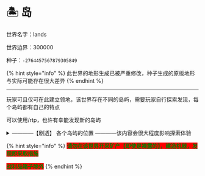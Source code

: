 # 🏝️ 岛

世界名字：lands

世界边界：300000

种子：`-2764457567879305849`

{% hint style="info" %}
此世界的地形生成已被严重修改，种子生成的原版地形与实际可能存在很大差异
{% endhint %}

***

玩家可且仅可在此建立领地，该世界存在不同的岛屿，需要玩家自行探索发现，每个岛屿都有自己的特点

可以使用/rtp，也许有幸能发现新的岛屿

<details>

<summary>————【剧透】 各个岛屿的位置 ————该内容会很大程度影响探索体验</summary>

<img src="../.gitbook/assets/0EE2501F6D862902D0AF811B60020926.png" alt="" data-size="original"><img src="../.gitbook/assets/05BCE5F7DBB57E7D3E2D2B242FC16D26.png" alt="" data-size="original"><img src="../.gitbook/assets/56A0347D25745DAA2C84E9E88D7451EB.png" alt="" data-size="original"><img src="../.gitbook/assets/96EA03956773AD9D97FF265E14209B3E.png" alt="" data-size="original"><img src="../.gitbook/assets/97E056BBFD039974302017BDF18EF4F8.png" alt="" data-size="original"><img src="../.gitbook/assets/5558E3E18DA69347400882E53488908C.png" alt="" data-size="original"><img src="../.gitbook/assets/83464DBC1395200A3D7ABDC18F234AE2.png" alt="" data-size="original"><img src="../.gitbook/assets/3417690EB6726FE18DF216D3818E0717.png" alt="" data-size="original"><img src="../.gitbook/assets/21078255B84A052A8615CF2E9451B275.png" alt="" data-size="original"><img src="../.gitbook/assets/A3985AA7A71181AC9A4CBB0FF9ADB104.png" alt="" data-size="original"><img src="../.gitbook/assets/C1D56CD8EC10B688C092C14013F7FFE4.png" alt="" data-size="original"><img src="../.gitbook/assets/DD0757D230F4FA1D4A1A1303BC66F317.png" alt="" data-size="original"><img src="../.gitbook/assets/F2F82CB4330B81815B4AA156B2BCDD18.png" alt="" data-size="original"><img src="../.gitbook/assets/F4EDAC35056CC27F65A36D39C9F0D9E9.png" alt="" data-size="original"><img src="../.gitbook/assets/FF0D4CC4644B071B302E1ED23DFACDB8.png" alt="" data-size="original">

</details>

{% hint style="info" %}
<mark style="color:green;background-color:red;">**请勿在该世界开采矿产【即使是裸露的】，建造机器，发现即采取措施**</mark>

<mark style="color:green;background-color:red;">**战利品箱子除外**</mark>
{% endhint %}
